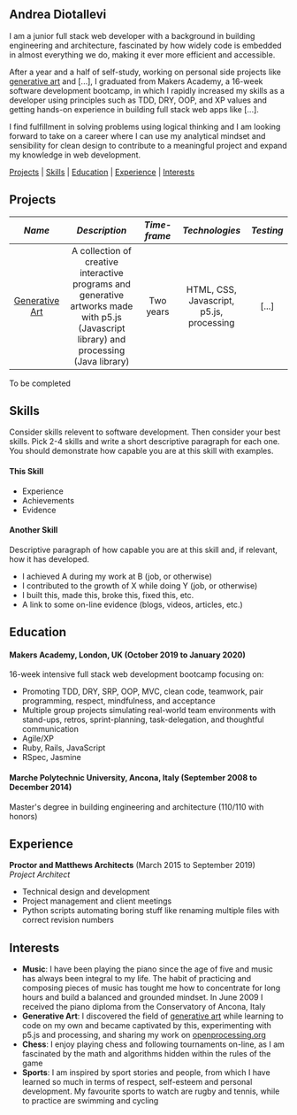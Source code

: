 ## Andrea Diotallevi

I am a junior full stack web developer with a background in building engineering and architecture, fascinated by how widely code is embedded in almost everything we do, making it ever more efficient and accessible.

After a year and a half of self-study, working on personal side projects like [generative art](https://github.com/AndreaDiotallevi/generative-art) and [...], I graduated from Makers Academy, a 16-week software development bootcamp, in which I rapidly increased my skills as a developer using principles such as TDD, DRY, OOP, and XP values and getting hands-on experience in building full stack web apps like [...].

I find fulfillment in solving problems using logical thinking and I am looking forward to take on a career where I can use my analytical mindset and sensibility for clean design to contribute to a meaningful project and expand my knowledge in web development.

[Projects](#projects) | [Skills](#skills) | [Education](#education) | [Experience](#experience) | [Interests](#interests)

## Projects
| *Name* | *Description* | *Time-frame* | *Technologies* | *Testing* |  
| :----: | :-----------: | :----------: | :------------: | :-------: |
[Generative Art](https://github.com/AndreaDiotallevi/generative-art) | A collection of creative interactive programs and generative artworks made with p5.js (Javascript library) and processing (Java library) | Two years | HTML, CSS, Javascript, p5.js, processing | [...] |

To be completed

## Skills

Consider skills relevent to software development. Then consider your best skills. Pick 2-4 skills and write a short descriptive paragraph for each one. You should demonstrate how capable you are at this skill with examples.

#### This Skill

- Experience
- Achievements
- Evidence

#### Another Skill

Descriptive paragraph of how capable you are at this skill and, if relevant, how it has developed.

- I achieved A during my work at B (job, or otherwise)
- I contributed to the growth of X while doing Y (job, or otherwise)
- I built this, made this, broke this, fixed this, etc.
- A link to some on-line evidence (blogs, videos, articles, etc.)

## Education

#### Makers Academy, London, UK (October 2019 to January 2020)

16-week intensive full stack web development bootcamp focusing on:

- Promoting TDD, DRY, SRP, OOP, MVC, clean code, teamwork, pair programming, respect, mindfulness, and acceptance
- Multiple group projects simulating real-world team environments with stand-ups, retros, sprint-planning, task-delegation, and thoughtful communication
- Agile/XP
- Ruby, Rails, JavaScript
- RSpec, Jasmine

#### Marche Polytechnic University, Ancona, Italy (September 2008 to December 2014)

Master's degree in building engineering and architecture (110/110 with honors)

## Experience

**Proctor and Matthews Architects** (March 2015 to September 2019)    
*Project Architect*  
- Technical design and development
- Project management and client meetings
- Python scripts automating boring stuff like renaming multiple files with correct revision numbers

## Interests

- **Music**: I have been playing the piano since the age of five and music has always been integral to my life. The habit of practicing and composing pieces of music has tought me how to concentrate for long hours and build a balanced and grounded mindset. In June 2009 I received the piano diploma from the Conservatory of Ancona, Italy
- **Generative Art**: I discovered the field of [generative art](https://github.com/AndreaDiotallevi/generative-art) while learning to code on my own and became captivated by this, experimenting with p5.js and processing, and sharing my work on [openprocessing.org](https://www.openprocessing.org/user/157729)
- **Chess**: I enjoy playing chess and following tournaments on-line, as I am fascinated by the math and algorithms hidden within the rules of the game
- **Sports**: I am inspired by sport stories and people, from which I have learned so much in terms of respect, self-esteem and personal development. My favourite sports to watch are rugby and tennis, while to practice are swimming and cycling
